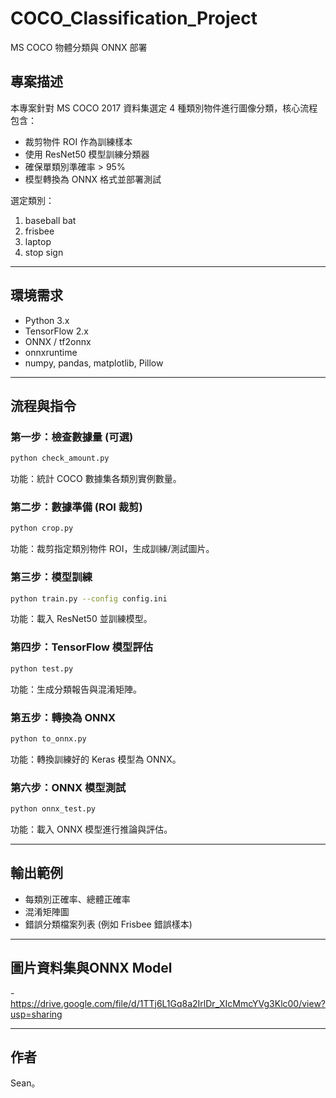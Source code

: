 # COCO_Classification_Project

MS COCO 物體分類與 ONNX 部署

## 專案描述
本專案針對 MS COCO 2017 資料集選定 4 種類別物件進行圖像分類，核心流程包含：
- 裁剪物件 ROI 作為訓練樣本
- 使用 ResNet50 模型訓練分類器
- 確保單類別準確率 > 95%
- 模型轉換為 ONNX 格式並部署測試

選定類別：
1. baseball bat
2. frisbee
3. laptop
4. stop sign

---

## 環境需求
- Python 3.x
- TensorFlow 2.x
- ONNX / tf2onnx
- onnxruntime
- numpy, pandas, matplotlib, Pillow

---

## 流程與指令

### 第一步：檢查數據量 (可選)
```bash
python check_amount.py
```
功能：統計 COCO 數據集各類別實例數量。

### 第二步：數據準備 (ROI 裁剪)
```bash
python crop.py
```
功能：裁剪指定類別物件 ROI，生成訓練/測試圖片。

### 第三步：模型訓練
```bash
python train.py --config config.ini
```
功能：載入 ResNet50 並訓練模型。

### 第四步：TensorFlow 模型評估
```bash
python test.py
```
功能：生成分類報告與混淆矩陣。

### 第五步：轉換為 ONNX
```bash
python to_onnx.py
```
功能：轉換訓練好的 Keras 模型為 ONNX。

### 第六步：ONNX 模型測試
```bash
python onnx_test.py
```
功能：載入 ONNX 模型進行推論與評估。

---

## 輸出範例
- 每類別正確率、總體正確率
- 混淆矩陣圖
- 錯誤分類檔案列表 (例如 Frisbee 錯誤樣本)

---

## 圖片資料集與ONNX Model
-https://drive.google.com/file/d/1TTj6L1Gq8a2IrlDr_XIcMmcYVg3Klc00/view?usp=sharing

---
## 作者
Sean。
